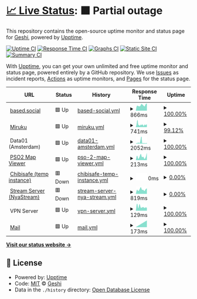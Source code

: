 # [📈 Live Status](https://demo.upptime.js.org): <!--live status--> **🟧 Partial outage**

This repository contains the open-source uptime monitor and status page for [Geshi](geshii.moe), powered by [Upptime](https://github.com/upptime/upptime).

[![Uptime CI](https://github.com/geshii/status/workflows/Uptime%20CI/badge.svg)](https://github.com/geshii/status/actions?query=workflow%3A%22Uptime+CI%22)
[![Response Time CI](https://github.com/geshii/status/workflows/Response%20Time%20CI/badge.svg)](https://github.com/geshii/status/actions?query=workflow%3A%22Response+Time+CI%22)
[![Graphs CI](https://github.com/geshii/status/workflows/Graphs%20CI/badge.svg)](https://github.com/geshii/status/actions?query=workflow%3A%22Graphs+CI%22)
[![Static Site CI](https://github.com/geshii/status/workflows/Static%20Site%20CI/badge.svg)](https://github.com/geshii/status/actions?query=workflow%3A%22Static+Site+CI%22)
[![Summary CI](https://github.com/geshii/status/workflows/Summary%20CI/badge.svg)](https://github.com/geshii/status/actions?query=workflow%3A%22Summary+CI%22)

With [Upptime](https://upptime.js.org), you can get your own unlimited and free uptime monitor and status page, powered entirely by a GitHub repository. We use [Issues](https://github.com/geshii/status/issues) as incident reports, [Actions](https://github.com/geshii/status/actions) as uptime monitors, and [Pages](https://demo.upptime.js.org) for the status page.

<!--start: status pages-->
<!-- This summary is generated by Upptime (https://github.com/upptime/upptime) -->
<!-- Do not edit this manually, your changes will be overwritten -->
<!-- prettier-ignore -->
| URL | Status | History | Response Time | Uptime |
| --- | ------ | ------- | ------------- | ------ |
| <img alt="" src="https://based.social/favicon.ico" height="13"> [based.social](https://based.social) | 🟩 Up | [based-social.yml](https://github.com/geshii/status/commits/HEAD/history/based-social.yml) | <details><summary><img alt="Response time graph" src="./graphs/based-social/response-time-week.png" height="20"> 866ms</summary><br><a href="https://status.miruku.cafe/history/based-social"><img alt="Response time 815" src="https://img.shields.io/endpoint?url=https%3A%2F%2Fraw.githubusercontent.com%2Fgeshii%2Fstatus%2FHEAD%2Fapi%2Fbased-social%2Fresponse-time.json"></a><br><a href="https://status.miruku.cafe/history/based-social"><img alt="24-hour response time 620" src="https://img.shields.io/endpoint?url=https%3A%2F%2Fraw.githubusercontent.com%2Fgeshii%2Fstatus%2FHEAD%2Fapi%2Fbased-social%2Fresponse-time-day.json"></a><br><a href="https://status.miruku.cafe/history/based-social"><img alt="7-day response time 866" src="https://img.shields.io/endpoint?url=https%3A%2F%2Fraw.githubusercontent.com%2Fgeshii%2Fstatus%2FHEAD%2Fapi%2Fbased-social%2Fresponse-time-week.json"></a><br><a href="https://status.miruku.cafe/history/based-social"><img alt="30-day response time 821" src="https://img.shields.io/endpoint?url=https%3A%2F%2Fraw.githubusercontent.com%2Fgeshii%2Fstatus%2FHEAD%2Fapi%2Fbased-social%2Fresponse-time-month.json"></a><br><a href="https://status.miruku.cafe/history/based-social"><img alt="1-year response time 815" src="https://img.shields.io/endpoint?url=https%3A%2F%2Fraw.githubusercontent.com%2Fgeshii%2Fstatus%2FHEAD%2Fapi%2Fbased-social%2Fresponse-time-year.json"></a></details> | <details><summary><a href="https://status.miruku.cafe/history/based-social">100.00%</a></summary><a href="https://status.miruku.cafe/history/based-social"><img alt="All-time uptime 77.70%" src="https://img.shields.io/endpoint?url=https%3A%2F%2Fraw.githubusercontent.com%2Fgeshii%2Fstatus%2FHEAD%2Fapi%2Fbased-social%2Fuptime.json"></a><br><a href="https://status.miruku.cafe/history/based-social"><img alt="24-hour uptime 100.00%" src="https://img.shields.io/endpoint?url=https%3A%2F%2Fraw.githubusercontent.com%2Fgeshii%2Fstatus%2FHEAD%2Fapi%2Fbased-social%2Fuptime-day.json"></a><br><a href="https://status.miruku.cafe/history/based-social"><img alt="7-day uptime 100.00%" src="https://img.shields.io/endpoint?url=https%3A%2F%2Fraw.githubusercontent.com%2Fgeshii%2Fstatus%2FHEAD%2Fapi%2Fbased-social%2Fuptime-week.json"></a><br><a href="https://status.miruku.cafe/history/based-social"><img alt="30-day uptime 49.01%" src="https://img.shields.io/endpoint?url=https%3A%2F%2Fraw.githubusercontent.com%2Fgeshii%2Fstatus%2FHEAD%2Fapi%2Fbased-social%2Fuptime-month.json"></a><br><a href="https://status.miruku.cafe/history/based-social"><img alt="1-year uptime 77.70%" src="https://img.shields.io/endpoint?url=https%3A%2F%2Fraw.githubusercontent.com%2Fgeshii%2Fstatus%2FHEAD%2Fapi%2Fbased-social%2Fuptime-year.json"></a></details>
| <img alt="" src="https://miruku.cafe/favicon.ico" height="13"> [Miruku](https://miruku.cafe) | 🟩 Up | [miruku.yml](https://github.com/geshii/status/commits/HEAD/history/miruku.yml) | <details><summary><img alt="Response time graph" src="./graphs/miruku/response-time-week.png" height="20"> 741ms</summary><br><a href="https://status.miruku.cafe/history/miruku"><img alt="Response time 870" src="https://img.shields.io/endpoint?url=https%3A%2F%2Fraw.githubusercontent.com%2Fgeshii%2Fstatus%2FHEAD%2Fapi%2Fmiruku%2Fresponse-time.json"></a><br><a href="https://status.miruku.cafe/history/miruku"><img alt="24-hour response time 855" src="https://img.shields.io/endpoint?url=https%3A%2F%2Fraw.githubusercontent.com%2Fgeshii%2Fstatus%2FHEAD%2Fapi%2Fmiruku%2Fresponse-time-day.json"></a><br><a href="https://status.miruku.cafe/history/miruku"><img alt="7-day response time 741" src="https://img.shields.io/endpoint?url=https%3A%2F%2Fraw.githubusercontent.com%2Fgeshii%2Fstatus%2FHEAD%2Fapi%2Fmiruku%2Fresponse-time-week.json"></a><br><a href="https://status.miruku.cafe/history/miruku"><img alt="30-day response time 1076" src="https://img.shields.io/endpoint?url=https%3A%2F%2Fraw.githubusercontent.com%2Fgeshii%2Fstatus%2FHEAD%2Fapi%2Fmiruku%2Fresponse-time-month.json"></a><br><a href="https://status.miruku.cafe/history/miruku"><img alt="1-year response time 870" src="https://img.shields.io/endpoint?url=https%3A%2F%2Fraw.githubusercontent.com%2Fgeshii%2Fstatus%2FHEAD%2Fapi%2Fmiruku%2Fresponse-time-year.json"></a></details> | <details><summary><a href="https://status.miruku.cafe/history/miruku">99.12%</a></summary><a href="https://status.miruku.cafe/history/miruku"><img alt="All-time uptime 99.67%" src="https://img.shields.io/endpoint?url=https%3A%2F%2Fraw.githubusercontent.com%2Fgeshii%2Fstatus%2FHEAD%2Fapi%2Fmiruku%2Fuptime.json"></a><br><a href="https://status.miruku.cafe/history/miruku"><img alt="24-hour uptime 100.00%" src="https://img.shields.io/endpoint?url=https%3A%2F%2Fraw.githubusercontent.com%2Fgeshii%2Fstatus%2FHEAD%2Fapi%2Fmiruku%2Fuptime-day.json"></a><br><a href="https://status.miruku.cafe/history/miruku"><img alt="7-day uptime 99.12%" src="https://img.shields.io/endpoint?url=https%3A%2F%2Fraw.githubusercontent.com%2Fgeshii%2Fstatus%2FHEAD%2Fapi%2Fmiruku%2Fuptime-week.json"></a><br><a href="https://status.miruku.cafe/history/miruku"><img alt="30-day uptime 99.70%" src="https://img.shields.io/endpoint?url=https%3A%2F%2Fraw.githubusercontent.com%2Fgeshii%2Fstatus%2FHEAD%2Fapi%2Fmiruku%2Fuptime-month.json"></a><br><a href="https://status.miruku.cafe/history/miruku"><img alt="1-year uptime 99.67%" src="https://img.shields.io/endpoint?url=https%3A%2F%2Fraw.githubusercontent.com%2Fgeshii%2Fstatus%2FHEAD%2Fapi%2Fmiruku%2Fuptime-year.json"></a></details>
| <img alt="" src="https://cdn-icons-png.flaticon.com/512/1925/1925155.png" height="13"> Data01 (Amsterdam) | 🟩 Up | [data01-amsterdam.yml](https://github.com/geshii/status/commits/HEAD/history/data01-amsterdam.yml) | <details><summary><img alt="Response time graph" src="./graphs/data01-amsterdam/response-time-week.png" height="20"> 2052ms</summary><br><a href="https://status.miruku.cafe/history/data01-amsterdam"><img alt="Response time 1061" src="https://img.shields.io/endpoint?url=https%3A%2F%2Fraw.githubusercontent.com%2Fgeshii%2Fstatus%2FHEAD%2Fapi%2Fdata01-amsterdam%2Fresponse-time.json"></a><br><a href="https://status.miruku.cafe/history/data01-amsterdam"><img alt="24-hour response time 736" src="https://img.shields.io/endpoint?url=https%3A%2F%2Fraw.githubusercontent.com%2Fgeshii%2Fstatus%2FHEAD%2Fapi%2Fdata01-amsterdam%2Fresponse-time-day.json"></a><br><a href="https://status.miruku.cafe/history/data01-amsterdam"><img alt="7-day response time 2052" src="https://img.shields.io/endpoint?url=https%3A%2F%2Fraw.githubusercontent.com%2Fgeshii%2Fstatus%2FHEAD%2Fapi%2Fdata01-amsterdam%2Fresponse-time-week.json"></a><br><a href="https://status.miruku.cafe/history/data01-amsterdam"><img alt="30-day response time 1344" src="https://img.shields.io/endpoint?url=https%3A%2F%2Fraw.githubusercontent.com%2Fgeshii%2Fstatus%2FHEAD%2Fapi%2Fdata01-amsterdam%2Fresponse-time-month.json"></a><br><a href="https://status.miruku.cafe/history/data01-amsterdam"><img alt="1-year response time 1061" src="https://img.shields.io/endpoint?url=https%3A%2F%2Fraw.githubusercontent.com%2Fgeshii%2Fstatus%2FHEAD%2Fapi%2Fdata01-amsterdam%2Fresponse-time-year.json"></a></details> | <details><summary><a href="https://status.miruku.cafe/history/data01-amsterdam">100.00%</a></summary><a href="https://status.miruku.cafe/history/data01-amsterdam"><img alt="All-time uptime 100.00%" src="https://img.shields.io/endpoint?url=https%3A%2F%2Fraw.githubusercontent.com%2Fgeshii%2Fstatus%2FHEAD%2Fapi%2Fdata01-amsterdam%2Fuptime.json"></a><br><a href="https://status.miruku.cafe/history/data01-amsterdam"><img alt="24-hour uptime 100.00%" src="https://img.shields.io/endpoint?url=https%3A%2F%2Fraw.githubusercontent.com%2Fgeshii%2Fstatus%2FHEAD%2Fapi%2Fdata01-amsterdam%2Fuptime-day.json"></a><br><a href="https://status.miruku.cafe/history/data01-amsterdam"><img alt="7-day uptime 100.00%" src="https://img.shields.io/endpoint?url=https%3A%2F%2Fraw.githubusercontent.com%2Fgeshii%2Fstatus%2FHEAD%2Fapi%2Fdata01-amsterdam%2Fuptime-week.json"></a><br><a href="https://status.miruku.cafe/history/data01-amsterdam"><img alt="30-day uptime 100.00%" src="https://img.shields.io/endpoint?url=https%3A%2F%2Fraw.githubusercontent.com%2Fgeshii%2Fstatus%2FHEAD%2Fapi%2Fdata01-amsterdam%2Fuptime-month.json"></a><br><a href="https://status.miruku.cafe/history/data01-amsterdam"><img alt="1-year uptime 100.00%" src="https://img.shields.io/endpoint?url=https%3A%2F%2Fraw.githubusercontent.com%2Fgeshii%2Fstatus%2FHEAD%2Fapi%2Fdata01-amsterdam%2Fuptime-year.json"></a></details>
| <img alt="" src="http://map.geshii.moe/favicon.ico" height="13"> [PSO2 Map Viewer](http://map.geshii.moe) | 🟩 Up | [pso-2-map-viewer.yml](https://github.com/geshii/status/commits/HEAD/history/pso-2-map-viewer.yml) | <details><summary><img alt="Response time graph" src="./graphs/pso-2-map-viewer/response-time-week.png" height="20"> 213ms</summary><br><a href="https://status.miruku.cafe/history/pso-2-map-viewer"><img alt="Response time 264" src="https://img.shields.io/endpoint?url=https%3A%2F%2Fraw.githubusercontent.com%2Fgeshii%2Fstatus%2FHEAD%2Fapi%2Fpso-2-map-viewer%2Fresponse-time.json"></a><br><a href="https://status.miruku.cafe/history/pso-2-map-viewer"><img alt="24-hour response time 118" src="https://img.shields.io/endpoint?url=https%3A%2F%2Fraw.githubusercontent.com%2Fgeshii%2Fstatus%2FHEAD%2Fapi%2Fpso-2-map-viewer%2Fresponse-time-day.json"></a><br><a href="https://status.miruku.cafe/history/pso-2-map-viewer"><img alt="7-day response time 213" src="https://img.shields.io/endpoint?url=https%3A%2F%2Fraw.githubusercontent.com%2Fgeshii%2Fstatus%2FHEAD%2Fapi%2Fpso-2-map-viewer%2Fresponse-time-week.json"></a><br><a href="https://status.miruku.cafe/history/pso-2-map-viewer"><img alt="30-day response time 281" src="https://img.shields.io/endpoint?url=https%3A%2F%2Fraw.githubusercontent.com%2Fgeshii%2Fstatus%2FHEAD%2Fapi%2Fpso-2-map-viewer%2Fresponse-time-month.json"></a><br><a href="https://status.miruku.cafe/history/pso-2-map-viewer"><img alt="1-year response time 264" src="https://img.shields.io/endpoint?url=https%3A%2F%2Fraw.githubusercontent.com%2Fgeshii%2Fstatus%2FHEAD%2Fapi%2Fpso-2-map-viewer%2Fresponse-time-year.json"></a></details> | <details><summary><a href="https://status.miruku.cafe/history/pso-2-map-viewer">100.00%</a></summary><a href="https://status.miruku.cafe/history/pso-2-map-viewer"><img alt="All-time uptime 100.00%" src="https://img.shields.io/endpoint?url=https%3A%2F%2Fraw.githubusercontent.com%2Fgeshii%2Fstatus%2FHEAD%2Fapi%2Fpso-2-map-viewer%2Fuptime.json"></a><br><a href="https://status.miruku.cafe/history/pso-2-map-viewer"><img alt="24-hour uptime 100.00%" src="https://img.shields.io/endpoint?url=https%3A%2F%2Fraw.githubusercontent.com%2Fgeshii%2Fstatus%2FHEAD%2Fapi%2Fpso-2-map-viewer%2Fuptime-day.json"></a><br><a href="https://status.miruku.cafe/history/pso-2-map-viewer"><img alt="7-day uptime 100.00%" src="https://img.shields.io/endpoint?url=https%3A%2F%2Fraw.githubusercontent.com%2Fgeshii%2Fstatus%2FHEAD%2Fapi%2Fpso-2-map-viewer%2Fuptime-week.json"></a><br><a href="https://status.miruku.cafe/history/pso-2-map-viewer"><img alt="30-day uptime 100.00%" src="https://img.shields.io/endpoint?url=https%3A%2F%2Fraw.githubusercontent.com%2Fgeshii%2Fstatus%2FHEAD%2Fapi%2Fpso-2-map-viewer%2Fuptime-month.json"></a><br><a href="https://status.miruku.cafe/history/pso-2-map-viewer"><img alt="1-year uptime 100.00%" src="https://img.shields.io/endpoint?url=https%3A%2F%2Fraw.githubusercontent.com%2Fgeshii%2Fstatus%2FHEAD%2Fapi%2Fpso-2-map-viewer%2Fuptime-year.json"></a></details>
| <img alt="" src="http://files.geshii.moe/favicon.ico" height="13"> [Chibisafe (temp instance)](http://files.geshii.moe) | 🟥 Down | [chibisafe-temp-instance.yml](https://github.com/geshii/status/commits/HEAD/history/chibisafe-temp-instance.yml) | <details><summary><img alt="Response time graph" src="./graphs/chibisafe-temp-instance/response-time-week.png" height="20"> 0ms</summary><br><a href="https://status.miruku.cafe/history/chibisafe-temp-instance"><img alt="Response time 230" src="https://img.shields.io/endpoint?url=https%3A%2F%2Fraw.githubusercontent.com%2Fgeshii%2Fstatus%2FHEAD%2Fapi%2Fchibisafe-temp-instance%2Fresponse-time.json"></a><br><a href="https://status.miruku.cafe/history/chibisafe-temp-instance"><img alt="24-hour response time 0" src="https://img.shields.io/endpoint?url=https%3A%2F%2Fraw.githubusercontent.com%2Fgeshii%2Fstatus%2FHEAD%2Fapi%2Fchibisafe-temp-instance%2Fresponse-time-day.json"></a><br><a href="https://status.miruku.cafe/history/chibisafe-temp-instance"><img alt="7-day response time 0" src="https://img.shields.io/endpoint?url=https%3A%2F%2Fraw.githubusercontent.com%2Fgeshii%2Fstatus%2FHEAD%2Fapi%2Fchibisafe-temp-instance%2Fresponse-time-week.json"></a><br><a href="https://status.miruku.cafe/history/chibisafe-temp-instance"><img alt="30-day response time 0" src="https://img.shields.io/endpoint?url=https%3A%2F%2Fraw.githubusercontent.com%2Fgeshii%2Fstatus%2FHEAD%2Fapi%2Fchibisafe-temp-instance%2Fresponse-time-month.json"></a><br><a href="https://status.miruku.cafe/history/chibisafe-temp-instance"><img alt="1-year response time 230" src="https://img.shields.io/endpoint?url=https%3A%2F%2Fraw.githubusercontent.com%2Fgeshii%2Fstatus%2FHEAD%2Fapi%2Fchibisafe-temp-instance%2Fresponse-time-year.json"></a></details> | <details><summary><a href="https://status.miruku.cafe/history/chibisafe-temp-instance">0.00%</a></summary><a href="https://status.miruku.cafe/history/chibisafe-temp-instance"><img alt="All-time uptime 0.76%" src="https://img.shields.io/endpoint?url=https%3A%2F%2Fraw.githubusercontent.com%2Fgeshii%2Fstatus%2FHEAD%2Fapi%2Fchibisafe-temp-instance%2Fuptime.json"></a><br><a href="https://status.miruku.cafe/history/chibisafe-temp-instance"><img alt="24-hour uptime 0.00%" src="https://img.shields.io/endpoint?url=https%3A%2F%2Fraw.githubusercontent.com%2Fgeshii%2Fstatus%2FHEAD%2Fapi%2Fchibisafe-temp-instance%2Fuptime-day.json"></a><br><a href="https://status.miruku.cafe/history/chibisafe-temp-instance"><img alt="7-day uptime 0.00%" src="https://img.shields.io/endpoint?url=https%3A%2F%2Fraw.githubusercontent.com%2Fgeshii%2Fstatus%2FHEAD%2Fapi%2Fchibisafe-temp-instance%2Fuptime-week.json"></a><br><a href="https://status.miruku.cafe/history/chibisafe-temp-instance"><img alt="30-day uptime 0.00%" src="https://img.shields.io/endpoint?url=https%3A%2F%2Fraw.githubusercontent.com%2Fgeshii%2Fstatus%2FHEAD%2Fapi%2Fchibisafe-temp-instance%2Fuptime-month.json"></a><br><a href="https://status.miruku.cafe/history/chibisafe-temp-instance"><img alt="1-year uptime 0.76%" src="https://img.shields.io/endpoint?url=https%3A%2F%2Fraw.githubusercontent.com%2Fgeshii%2Fstatus%2FHEAD%2Fapi%2Fchibisafe-temp-instance%2Fuptime-year.json"></a></details>
| <img alt="" src="http://stream.geshii.moe/favicon.ico" height="13"> [Stream Server (NyaStream)](http://stream.geshii.moe) | 🟥 Down | [stream-server-nya-stream.yml](https://github.com/geshii/status/commits/HEAD/history/stream-server-nya-stream.yml) | <details><summary><img alt="Response time graph" src="./graphs/stream-server-nya-stream/response-time-week.png" height="20"> 819ms</summary><br><a href="https://status.miruku.cafe/history/stream-server-nya-stream"><img alt="Response time 816" src="https://img.shields.io/endpoint?url=https%3A%2F%2Fraw.githubusercontent.com%2Fgeshii%2Fstatus%2FHEAD%2Fapi%2Fstream-server-nya-stream%2Fresponse-time.json"></a><br><a href="https://status.miruku.cafe/history/stream-server-nya-stream"><img alt="24-hour response time 1103" src="https://img.shields.io/endpoint?url=https%3A%2F%2Fraw.githubusercontent.com%2Fgeshii%2Fstatus%2FHEAD%2Fapi%2Fstream-server-nya-stream%2Fresponse-time-day.json"></a><br><a href="https://status.miruku.cafe/history/stream-server-nya-stream"><img alt="7-day response time 819" src="https://img.shields.io/endpoint?url=https%3A%2F%2Fraw.githubusercontent.com%2Fgeshii%2Fstatus%2FHEAD%2Fapi%2Fstream-server-nya-stream%2Fresponse-time-week.json"></a><br><a href="https://status.miruku.cafe/history/stream-server-nya-stream"><img alt="30-day response time 816" src="https://img.shields.io/endpoint?url=https%3A%2F%2Fraw.githubusercontent.com%2Fgeshii%2Fstatus%2FHEAD%2Fapi%2Fstream-server-nya-stream%2Fresponse-time-month.json"></a><br><a href="https://status.miruku.cafe/history/stream-server-nya-stream"><img alt="1-year response time 816" src="https://img.shields.io/endpoint?url=https%3A%2F%2Fraw.githubusercontent.com%2Fgeshii%2Fstatus%2FHEAD%2Fapi%2Fstream-server-nya-stream%2Fresponse-time-year.json"></a></details> | <details><summary><a href="https://status.miruku.cafe/history/stream-server-nya-stream">0.00%</a></summary><a href="https://status.miruku.cafe/history/stream-server-nya-stream"><img alt="All-time uptime 19.35%" src="https://img.shields.io/endpoint?url=https%3A%2F%2Fraw.githubusercontent.com%2Fgeshii%2Fstatus%2FHEAD%2Fapi%2Fstream-server-nya-stream%2Fuptime.json"></a><br><a href="https://status.miruku.cafe/history/stream-server-nya-stream"><img alt="24-hour uptime 0.00%" src="https://img.shields.io/endpoint?url=https%3A%2F%2Fraw.githubusercontent.com%2Fgeshii%2Fstatus%2FHEAD%2Fapi%2Fstream-server-nya-stream%2Fuptime-day.json"></a><br><a href="https://status.miruku.cafe/history/stream-server-nya-stream"><img alt="7-day uptime 0.00%" src="https://img.shields.io/endpoint?url=https%3A%2F%2Fraw.githubusercontent.com%2Fgeshii%2Fstatus%2FHEAD%2Fapi%2Fstream-server-nya-stream%2Fuptime-week.json"></a><br><a href="https://status.miruku.cafe/history/stream-server-nya-stream"><img alt="30-day uptime 19.35%" src="https://img.shields.io/endpoint?url=https%3A%2F%2Fraw.githubusercontent.com%2Fgeshii%2Fstatus%2FHEAD%2Fapi%2Fstream-server-nya-stream%2Fuptime-month.json"></a><br><a href="https://status.miruku.cafe/history/stream-server-nya-stream"><img alt="1-year uptime 19.35%" src="https://img.shields.io/endpoint?url=https%3A%2F%2Fraw.githubusercontent.com%2Fgeshii%2Fstatus%2FHEAD%2Fapi%2Fstream-server-nya-stream%2Fuptime-year.json"></a></details>
| <img alt="" src="https://cdn-icons-png.flaticon.com/512/1925/1925155.png" height="13"> VPN Server | 🟩 Up | [vpn-server.yml](https://github.com/geshii/status/commits/HEAD/history/vpn-server.yml) | <details><summary><img alt="Response time graph" src="./graphs/vpn-server/response-time-week.png" height="20"> 129ms</summary><br><a href="https://status.miruku.cafe/history/vpn-server"><img alt="Response time 180" src="https://img.shields.io/endpoint?url=https%3A%2F%2Fraw.githubusercontent.com%2Fgeshii%2Fstatus%2FHEAD%2Fapi%2Fvpn-server%2Fresponse-time.json"></a><br><a href="https://status.miruku.cafe/history/vpn-server"><img alt="24-hour response time 115" src="https://img.shields.io/endpoint?url=https%3A%2F%2Fraw.githubusercontent.com%2Fgeshii%2Fstatus%2FHEAD%2Fapi%2Fvpn-server%2Fresponse-time-day.json"></a><br><a href="https://status.miruku.cafe/history/vpn-server"><img alt="7-day response time 129" src="https://img.shields.io/endpoint?url=https%3A%2F%2Fraw.githubusercontent.com%2Fgeshii%2Fstatus%2FHEAD%2Fapi%2Fvpn-server%2Fresponse-time-week.json"></a><br><a href="https://status.miruku.cafe/history/vpn-server"><img alt="30-day response time 180" src="https://img.shields.io/endpoint?url=https%3A%2F%2Fraw.githubusercontent.com%2Fgeshii%2Fstatus%2FHEAD%2Fapi%2Fvpn-server%2Fresponse-time-month.json"></a><br><a href="https://status.miruku.cafe/history/vpn-server"><img alt="1-year response time 180" src="https://img.shields.io/endpoint?url=https%3A%2F%2Fraw.githubusercontent.com%2Fgeshii%2Fstatus%2FHEAD%2Fapi%2Fvpn-server%2Fresponse-time-year.json"></a></details> | <details><summary><a href="https://status.miruku.cafe/history/vpn-server">100.00%</a></summary><a href="https://status.miruku.cafe/history/vpn-server"><img alt="All-time uptime 100.00%" src="https://img.shields.io/endpoint?url=https%3A%2F%2Fraw.githubusercontent.com%2Fgeshii%2Fstatus%2FHEAD%2Fapi%2Fvpn-server%2Fuptime.json"></a><br><a href="https://status.miruku.cafe/history/vpn-server"><img alt="24-hour uptime 100.00%" src="https://img.shields.io/endpoint?url=https%3A%2F%2Fraw.githubusercontent.com%2Fgeshii%2Fstatus%2FHEAD%2Fapi%2Fvpn-server%2Fuptime-day.json"></a><br><a href="https://status.miruku.cafe/history/vpn-server"><img alt="7-day uptime 100.00%" src="https://img.shields.io/endpoint?url=https%3A%2F%2Fraw.githubusercontent.com%2Fgeshii%2Fstatus%2FHEAD%2Fapi%2Fvpn-server%2Fuptime-week.json"></a><br><a href="https://status.miruku.cafe/history/vpn-server"><img alt="30-day uptime 100.00%" src="https://img.shields.io/endpoint?url=https%3A%2F%2Fraw.githubusercontent.com%2Fgeshii%2Fstatus%2FHEAD%2Fapi%2Fvpn-server%2Fuptime-month.json"></a><br><a href="https://status.miruku.cafe/history/vpn-server"><img alt="1-year uptime 100.00%" src="https://img.shields.io/endpoint?url=https%3A%2F%2Fraw.githubusercontent.com%2Fgeshii%2Fstatus%2FHEAD%2Fapi%2Fvpn-server%2Fuptime-year.json"></a></details>
| <img alt="" src="https://mail.amogus.cloud/img/cow_mailcow.svg" height="13"> [Mail](vps.srv.janderedev.xyz) | 🟩 Up | [mail.yml](https://github.com/geshii/status/commits/HEAD/history/mail.yml) | <details><summary><img alt="Response time graph" src="./graphs/mail/response-time-week.png" height="20"> 173ms</summary><br><a href="https://status.miruku.cafe/history/mail"><img alt="Response time 173" src="https://img.shields.io/endpoint?url=https%3A%2F%2Fraw.githubusercontent.com%2Fgeshii%2Fstatus%2FHEAD%2Fapi%2Fmail%2Fresponse-time.json"></a><br><a href="https://status.miruku.cafe/history/mail"><img alt="24-hour response time 177" src="https://img.shields.io/endpoint?url=https%3A%2F%2Fraw.githubusercontent.com%2Fgeshii%2Fstatus%2FHEAD%2Fapi%2Fmail%2Fresponse-time-day.json"></a><br><a href="https://status.miruku.cafe/history/mail"><img alt="7-day response time 173" src="https://img.shields.io/endpoint?url=https%3A%2F%2Fraw.githubusercontent.com%2Fgeshii%2Fstatus%2FHEAD%2Fapi%2Fmail%2Fresponse-time-week.json"></a><br><a href="https://status.miruku.cafe/history/mail"><img alt="30-day response time 173" src="https://img.shields.io/endpoint?url=https%3A%2F%2Fraw.githubusercontent.com%2Fgeshii%2Fstatus%2FHEAD%2Fapi%2Fmail%2Fresponse-time-month.json"></a><br><a href="https://status.miruku.cafe/history/mail"><img alt="1-year response time 173" src="https://img.shields.io/endpoint?url=https%3A%2F%2Fraw.githubusercontent.com%2Fgeshii%2Fstatus%2FHEAD%2Fapi%2Fmail%2Fresponse-time-year.json"></a></details> | <details><summary><a href="https://status.miruku.cafe/history/mail">100.00%</a></summary><a href="https://status.miruku.cafe/history/mail"><img alt="All-time uptime 100.00%" src="https://img.shields.io/endpoint?url=https%3A%2F%2Fraw.githubusercontent.com%2Fgeshii%2Fstatus%2FHEAD%2Fapi%2Fmail%2Fuptime.json"></a><br><a href="https://status.miruku.cafe/history/mail"><img alt="24-hour uptime 100.00%" src="https://img.shields.io/endpoint?url=https%3A%2F%2Fraw.githubusercontent.com%2Fgeshii%2Fstatus%2FHEAD%2Fapi%2Fmail%2Fuptime-day.json"></a><br><a href="https://status.miruku.cafe/history/mail"><img alt="7-day uptime 100.00%" src="https://img.shields.io/endpoint?url=https%3A%2F%2Fraw.githubusercontent.com%2Fgeshii%2Fstatus%2FHEAD%2Fapi%2Fmail%2Fuptime-week.json"></a><br><a href="https://status.miruku.cafe/history/mail"><img alt="30-day uptime 100.00%" src="https://img.shields.io/endpoint?url=https%3A%2F%2Fraw.githubusercontent.com%2Fgeshii%2Fstatus%2FHEAD%2Fapi%2Fmail%2Fuptime-month.json"></a><br><a href="https://status.miruku.cafe/history/mail"><img alt="1-year uptime 100.00%" src="https://img.shields.io/endpoint?url=https%3A%2F%2Fraw.githubusercontent.com%2Fgeshii%2Fstatus%2FHEAD%2Fapi%2Fmail%2Fuptime-year.json"></a></details>

<!--end: status pages-->

[**Visit our status website →**](https://demo.upptime.js.org)

## 📄 License

- Powered by: [Upptime](https://github.com/upptime/upptime)
- Code: [MIT](./LICENSE) © [Geshi](geshii.moe)
- Data in the `./history` directory: [Open Database License](https://opendatacommons.org/licenses/odbl/1-0/)
